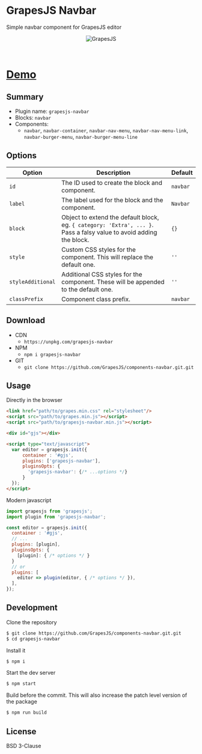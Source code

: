 # GrapesJS Navbar

Simple navbar component for GrapesJS editor

<p align="center"><img src="https://grapesjs.com/img/navbar.gif" alt="GrapesJS" align="center"/></p>
<br/>

# [Demo](http://grapesjs.com/demo.html)


## Summary

* Plugin name: `grapesjs-navbar`
* Blocks: `navbar`
* Components:
  * `navbar`, `navbar-container`, `navbar-nav-menu`, `navbar-nav-menu-link`, `navbar-burger-menu`, `navbar-burger-menu-line`



## Options

| Option | Description | Default |
|-|-|-
| `id` | The ID used to create the block and component. | `navbar` |
| `label` | The label used for the block and the component. | `Navbar` |
| `block` | Object to extend the default block, eg. `{ category: 'Extra', ... }`. Pass a falsy value to avoid adding the block. | `{}` |
| `style` | Custom CSS styles for the component. This will replace the default one. | `''` |
| `styleAdditional` | Additional CSS styles for the component. These will be appended to the default one. | `''` |
| `classPrefix` | Component class prefix. | `navbar` |



## Download

* CDN
  * `https://unpkg.com/grapesjs-navbar`
* NPM
  * `npm i grapesjs-navbar`
* GIT
  * `git clone https://github.com/GrapesJS/components-navbar.git.git`





## Usage

Directly in the browser
```html
<link href="path/to/grapes.min.css" rel="stylesheet"/>
<script src="path/to/grapes.min.js"></script>
<script src="path/to/grapesjs-navbar.min.js"></script>

<div id="gjs"></div>

<script type="text/javascript">
  var editor = grapesjs.init({
      container : '#gjs',
      plugins: ['grapesjs-navbar'],
      pluginsOpts: {
        'grapesjs-navbar': {/* ...options */}
      }
  });
</script>
```

Modern javascript
```js
import grapesjs from 'grapesjs';
import plugin from 'grapesjs-navbar';

const editor = grapesjs.init({
  container : '#gjs',
  // ...
  plugins: [plugin],
  pluginsOpts: {
    [plugin]: { /* options */ }
  }
  // or
  plugins: [
    editor => plugin(editor, { /* options */ }),
  ],
});
```




## Development

Clone the repository

```sh
$ git clone https://github.com/GrapesJS/components-navbar.git.git
$ cd grapesjs-navbar
```

Install it

```sh
$ npm i
```

Start the dev server

```sh
$ npm start
```

Build before the commit. This will also increase the patch level version of the package

```sh
$ npm run build
```




## License

BSD 3-Clause
